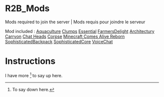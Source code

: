 # R2B_Mods
Mods required to join the server | Mods requis pour joindre le serveur 


Mod included : 
[Aquaculture](https://www.curseforge.com/minecraft/mc-mods/aquaculture)
[Clumps](https://www.curseforge.com/minecraft/mc-mods/aquaculture)
[Essential](https://www.curseforge.com/minecraft/mc-mods/aquaculture)
[FarmersDelight](https://www.curseforge.com/minecraft/mc-mods/aquaculture)
[Architectury](https://www.curseforge.com/minecraft/mc-mods/aquaculture)
[Carryon](https://www.curseforge.com/minecraft/mc-mods/aquaculture)
[Chat Heads](https://www.curseforge.com/minecraft/mc-mods/aquaculture)
[Corpse](https://www.curseforge.com/minecraft/mc-mods/aquaculture)
[Minecraft Comes Alive Reborn](https://www.curseforge.com/minecraft/mc-mods/aquaculture)
[SophisticatedBackpack](https://www.curseforge.com/minecraft/mc-mods/aquaculture)
[SophisticatedCore](https://www.curseforge.com/minecraft/mc-mods/aquaculture)
[VoiceChat](https://www.curseforge.com/minecraft/mc-mods/aquaculture)


# Instructions  

I have more [^1] to say up here.
[^1]: To say down here.
